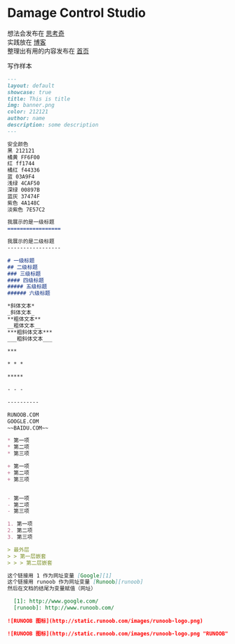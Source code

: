 # Damage Control Studio

想法会发布在 [思考奇](https://www.sikao.ml)  
实践放在 [博客](https://damagecontrol.studio/blog.html)  
整理出有用的内容发布在 [首页](https://damagecontrol.studio)  

写作样本  
``` markdown
---
layout: default
showcase: true
title: This is title
img: banner.png
color: 212121
author: name
description: some description
---

安全颜色  
黑 212121  
橘黄 FF6F00  
红 ff1744  
橘红 f44336  
蓝 03A9F4  
浅绿 4CAF50  
深绿 00897B  
蓝灰 37474F  
紫色 4A148C  
淡紫色 7E57C2

我展示的是一级标题
=================

我展示的是二级标题
-----------------

# 一级标题
## 二级标题
### 三级标题
#### 四级标题
##### 五级标题
###### 六级标题

*斜体文本*
_斜体文本_
**粗体文本**
__粗体文本__
***粗斜体文本***
___粗斜体文本___

***

* * *

*****

- - -

----------

RUNOOB.COM
GOOGLE.COM
~~BAIDU.COM~~

* 第一项
* 第二项
* 第三项

+ 第一项
+ 第二项
+ 第三项


- 第一项
- 第二项
- 第三项

1. 第一项
2. 第二项
3. 第三项

> 最外层
> > 第一层嵌套
> > > 第二层嵌套

这个链接用 1 作为网址变量 [Google][1]
这个链接用 runoob 作为网址变量 [Runoob][runoob]
然后在文档的结尾为变量赋值（网址）

  [1]: http://www.google.com/
  [runoob]: http://www.runoob.com/
 
![RUNOOB 图标](http://static.runoob.com/images/runoob-logo.png)

![RUNOOB 图标](http://static.runoob.com/images/runoob-logo.png "RUNOOB")

```
